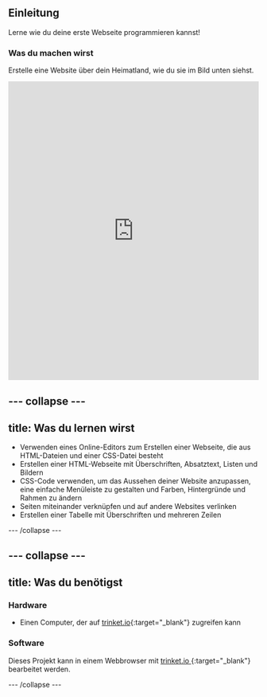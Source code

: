 ## Einleitung

Lerne wie du deine erste Webseite programmieren kannst!

### Was du machen wirst

Erstelle eine Website über dein Heimatland, wie du sie im Bild unten siehst.

<div class="scratch-preview">
  <iframe src="https://trinket.io/embed/html/8d5e6e8aad" width="100%" height="600" frameborder="0" marginwidth="0" marginheight="0" allowfullscreen></iframe>
</div>

## \--- collapse \---

## title: Was du lernen wirst

+ Verwenden eines Online-Editors zum Erstellen einer Webseite, die aus HTML-Dateien und einer CSS-Datei besteht
+ Erstellen einer HTML-Webseite mit Überschriften, Absatztext, Listen und Bildern
+ CSS-Code verwenden, um das Aussehen deiner Website anzupassen, eine einfache Menüleiste zu gestalten und Farben, Hintergründe und Rahmen zu ändern
+ Seiten miteinander verknüpfen und auf andere Websites verlinken
+ Erstellen einer Tabelle mit Überschriften und mehreren Zeilen

\--- /collapse \---

## \--- collapse \---

## title: Was du benötigst

### Hardware

+ Einen Computer, der auf [trinket.io](https://trinket.io){:target="_blank"} zugreifen kann

### Software

Dieses Projekt kann in einem Webbrowser mit [ trinket.io ](https://trinket.io) {:target="_blank"} bearbeitet werden.

\--- /collapse \---